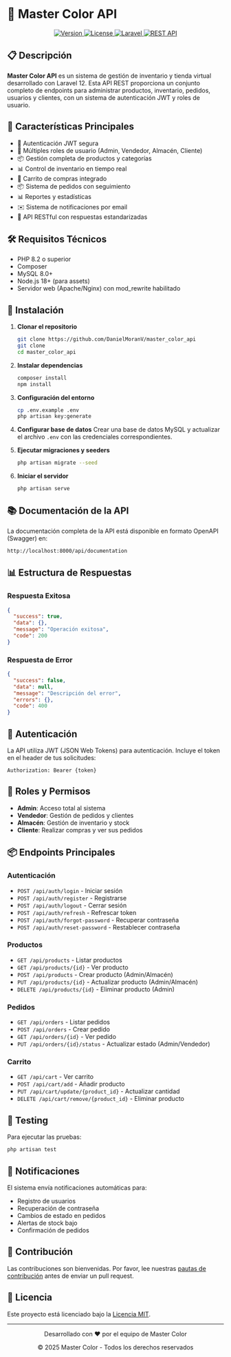# 🎨 Master Color API

<div align="center">
  <p>
    <a href="#">
      <img src="https://img.shields.io/badge/version-1.0.0-blue" alt="Version">
    </a>
    <a href="LICENSE">
      <img src="https://img.shields.io/badge/license-MIT-green" alt="License">
    </a>
    <a href="https://laravel.com">
      <img src="https://img.shields.io/badge/Laravel-12.x-FF2D20?logo=laravel" alt="Laravel">
    </a>
    <a href="#">
      <img src="https://img.shields.io/badge/API-REST-4CAF50" alt="REST API">
    </a>
  </p>
</div>

## 📋 Descripción

**Master Color API** es un sistema de gestión de inventario y tienda virtual desarrollado con Laravel 12. Esta API REST proporciona un conjunto completo de endpoints para administrar productos, inventario, pedidos, usuarios y clientes, con un sistema de autenticación JWT y roles de usuario.

## 🚀 Características Principales

- 🔐 Autenticación JWT segura
- 👥 Múltiples roles de usuario (Admin, Vendedor, Almacén, Cliente)
- 📦 Gestión completa de productos y categorías
- 📊 Control de inventario en tiempo real
- 🛒 Carrito de compras integrado
- 📦 Sistema de pedidos con seguimiento
- 📊 Reportes y estadísticas
- ✉️ Sistema de notificaciones por email
- 📱 API RESTful con respuestas estandarizadas

## 🛠️ Requisitos Técnicos

- PHP 8.2 o superior
- Composer
- MySQL 8.0+
- Node.js 18+ (para assets)
- Servidor web (Apache/Nginx) con mod_rewrite habilitado

## 🚀 Instalación

1. **Clonar el repositorio**
   ```bash
   git clone https://github.com/DanielMoranV/master_color_api
   git clone 
   cd master_color_api
   ```

2. **Instalar dependencias**
   ```bash
   composer install
   npm install
   ```

3. **Configuración del entorno**
   ```bash
   cp .env.example .env
   php artisan key:generate
   ```

4. **Configurar base de datos**
   Crear una base de datos MySQL y actualizar el archivo `.env` con las credenciales correspondientes.

5. **Ejecutar migraciones y seeders**
   ```bash
   php artisan migrate --seed
   ```

6. **Iniciar el servidor**
   ```bash
   php artisan serve
   ```

## 📚 Documentación de la API

La documentación completa de la API está disponible en formato OpenAPI (Swagger) en:

```
http://localhost:8000/api/documentation
```

## 📊 Estructura de Respuestas

### Respuesta Exitosa
```json
{
  "success": true,
  "data": {},
  "message": "Operación exitosa",
  "code": 200
}
```

### Respuesta de Error
```json
{
  "success": false,
  "data": null,
  "message": "Descripción del error",
  "errors": {},
  "code": 400
}
```

## 🔐 Autenticación

La API utiliza JWT (JSON Web Tokens) para autenticación. Incluye el token en el header de tus solicitudes:

```
Authorization: Bearer {token}
```

## 👥 Roles y Permisos

- **Admin**: Acceso total al sistema
- **Vendedor**: Gestión de pedidos y clientes
- **Almacén**: Gestión de inventario y stock
- **Cliente**: Realizar compras y ver sus pedidos

## 📦 Endpoints Principales

### Autenticación
- `POST /api/auth/login` - Iniciar sesión
- `POST /api/auth/register` - Registrarse
- `POST /api/auth/logout` - Cerrar sesión
- `POST /api/auth/refresh` - Refrescar token
- `POST /api/auth/forgot-password` - Recuperar contraseña
- `POST /api/auth/reset-password` - Restablecer contraseña

### Productos
- `GET /api/products` - Listar productos
- `GET /api/products/{id}` - Ver producto
- `POST /api/products` - Crear producto (Admin/Almacén)
- `PUT /api/products/{id}` - Actualizar producto (Admin/Almacén)
- `DELETE /api/products/{id}` - Eliminar producto (Admin)

### Pedidos
- `GET /api/orders` - Listar pedidos
- `POST /api/orders` - Crear pedido
- `GET /api/orders/{id}` - Ver pedido
- `PUT /api/orders/{id}/status` - Actualizar estado (Admin/Vendedor)

### Carrito
- `GET /api/cart` - Ver carrito
- `POST /api/cart/add` - Añadir producto
- `PUT /api/cart/update/{product_id}` - Actualizar cantidad
- `DELETE /api/cart/remove/{product_id}` - Eliminar producto

## 🧪 Testing

Para ejecutar las pruebas:

```bash
php artisan test
```

## 📧 Notificaciones

El sistema envía notificaciones automáticas para:
- Registro de usuarios
- Recuperación de contraseña
- Cambios de estado en pedidos
- Alertas de stock bajo
- Confirmación de pedidos

## 🤝 Contribución

Las contribuciones son bienvenidas. Por favor, lee nuestras [pautas de contribución](CONTRIBUTING.md) antes de enviar un pull request.

## 📄 Licencia

Este proyecto está licenciado bajo la [Licencia MIT](LICENSE).

---

<div align="center">
  <p>Desarrollado con ❤️ por el equipo de Master Color</p>
  <p>© 2025 Master Color - Todos los derechos reservados</p>
</div>
